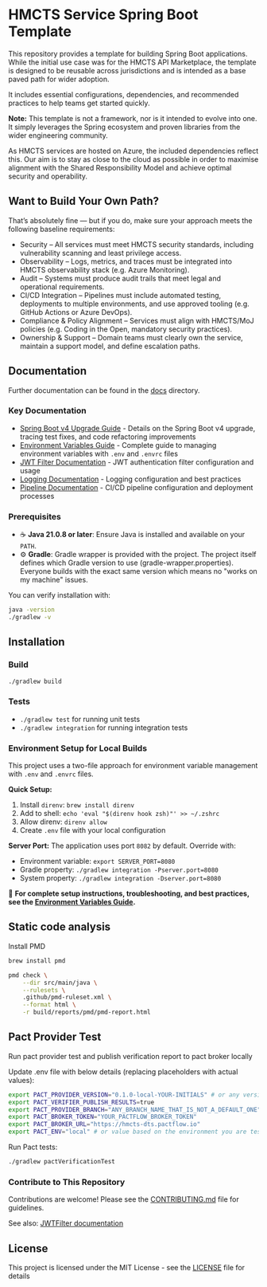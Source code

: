 # HMCTS Service Spring Boot Template

This repository provides a template for building Spring Boot applications. While the initial use case was for the HMCTS API Marketplace, the template is designed to be reusable across jurisdictions and is intended as a base paved path for wider adoption.

It includes essential configurations, dependencies, and recommended practices to help teams get started quickly.

**Note:** This template is not a framework, nor is it intended to evolve into one. It simply leverages the Spring ecosystem and proven libraries from the wider engineering community.

As HMCTS services are hosted on Azure, the included dependencies reflect this. Our aim is to stay as close to the cloud as possible in order to maximise alignment with the Shared Responsibility Model and achieve optimal security and operability.

## Want to Build Your Own Path?

That’s absolutely fine — but if you do, make sure your approach meets the following baseline requirements:

* Security – All services must meet HMCTS security standards, including vulnerability scanning and least privilege access.
* Observability – Logs, metrics, and traces must be integrated into HMCTS observability stack (e.g. Azure Monitoring).
* Audit – Systems must produce audit trails that meet legal and operational requirements.
* CI/CD Integration – Pipelines must include automated testing, deployments to multiple environments, and use approved tooling (e.g. GitHub Actions or Azure DevOps).
* Compliance & Policy Alignment – Services must align with HMCTS/MoJ policies (e.g. Coding in the Open, mandatory security practices).
* Ownership & Support – Domain teams must clearly own the service, maintain a support model, and define escalation paths.

## Documentation

Further documentation can be found in the [docs](docs) directory.

### Key Documentation
- [Spring Boot v4 Upgrade Guide](docs/SpringUpgradev4.md) - Details on the Spring Boot v4 upgrade, tracing test fixes, and code refactoring improvements
- [Environment Variables Guide](docs/EnvironmentVariables.md) - Complete guide to managing environment variables with `.env` and `.envrc` files
- [JWT Filter Documentation](docs/JWTFilter.md) - JWT authentication filter configuration and usage
- [Logging Documentation](docs/Logging.md) - Logging configuration and best practices
- [Pipeline Documentation](docs/PIPELINE.md) - CI/CD pipeline configuration and deployment processes

### Prerequisites

- ☕️ **Java 21.0.8 or later**: Ensure Java is installed and available on your `PATH`.
- ⚙️ **Gradle**: Gradle wrapper is provided with the project. The project itself defines which Gradle version to use (gradle-wrapper.properties).
  Everyone builds with the exact same version which means no "works on my machine" issues.

You can verify installation with:
```bash
java -version
./gradlew -v
```

## Installation

### Build
```bash
./gradlew build
```

### Tests
- `./gradlew test` for running unit tests
- `./gradlew integration` for running integration tests


### Environment Setup for Local Builds

This project uses a two-file approach for environment variable management with `.env` and `.envrc` files. 

**Quick Setup:**
1. Install `direnv`: `brew install direnv`
2. Add to shell: `echo 'eval "$(direnv hook zsh)"' >> ~/.zshrc`
3. Allow direnv: `direnv allow`
4. Create `.env` file with your local configuration

**Server Port:** The application uses port `8082` by default. Override with:
- Environment variable: `export SERVER_PORT=8080`
- Gradle property: `./gradlew integration -Pserver.port=8080`
- System property: `./gradlew integration -Dserver.port=8080`

📖 **For complete setup instructions, troubleshooting, and best practices, see the [Environment Variables Guide](docs/EnvironmentVariables.md).**

## Static code analysis

Install PMD

```bash
brew install pmd
```
```bash
pmd check \
    --dir src/main/java \
    --rulesets \
    .github/pmd-ruleset.xml \
    --format html \
    -r build/reports/pmd/pmd-report.html
```

## Pact Provider Test

Run pact provider test and publish verification report to pact broker locally

Update .env file with below details (replacing placeholders with actual values):
```bash
export PACT_PROVIDER_VERSION="0.1.0-local-YOUR-INITIALS" # or any version you want to use
export PACT_VERIFIER_PUBLISH_RESULTS=true
export PACT_PROVIDER_BRANCH="ANY_BRANCH_NAME_THAT_IS_NOT_A_DEFAULT_ONE"
export PACT_BROKER_TOKEN="YOUR_PACTFLOW_BROKER_TOKEN"
export PACT_BROKER_URL="https://hmcts-dts.pactflow.io"
export PACT_ENV="local" # or value based on the environment you are testing against
```
Run Pact tests:
```bash
./gradlew pactVerificationTest
```

### Contribute to This Repository

Contributions are welcome! Please see the [CONTRIBUTING.md](.github/CONTRIBUTING.md) file for guidelines.

See also: [JWTFilter documentation](docs/JWTFilter.md)

## License

This project is licensed under the MIT License - see the [LICENSE](LICENSE) file for details
